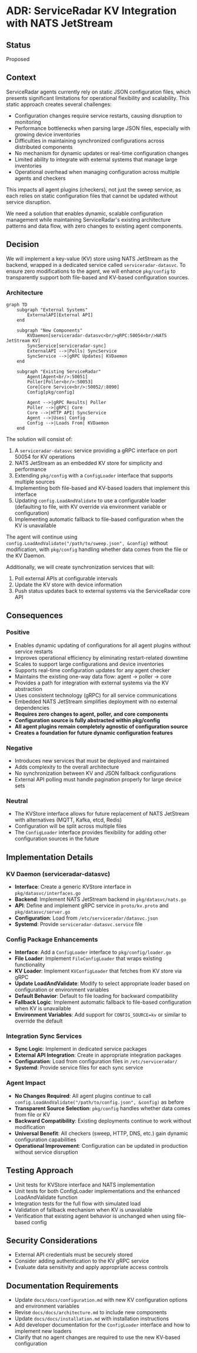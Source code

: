 # ADR: ServiceRadar KV Integration with NATS JetStream

## Status

Proposed

## Context

ServiceRadar agents currently rely on static JSON configuration files, which presents significant limitations for operational flexibility and scalability. This static approach creates several challenges:

- Configuration changes require service restarts, causing disruption to monitoring
- Performance bottlenecks when parsing large JSON files, especially with growing device inventories
- Difficulties in maintaining synchronized configurations across distributed components
- No mechanism for dynamic updates or real-time configuration changes
- Limited ability to integrate with external systems that manage large inventories
- Operational overhead when managing configuration across multiple agents and checkers

This impacts all agent plugins (checkers), not just the sweep service, as each relies on static configuration files that cannot be updated without service disruption.

We need a solution that enables dynamic, scalable configuration management while maintaining ServiceRadar's existing architecture patterns and data flow, with zero changes to existing agent components.

## Decision

We will implement a key-value (KV) store using NATS JetStream as the backend, wrapped in a dedicated service called `serviceradar-datasvc`. To ensure zero modifications to the agent, we will enhance `pkg/config` to transparently support both file-based and KV-based configuration sources.

### Architecture

```mermaid
graph TD
    subgraph "External Systems"
        ExternalAPI[External API]
    end

    subgraph "New Components"
        KVDaemon[serviceradar-datasvc<br/>gRPC:50054<br/>NATS JetStream KV]
        SyncService[serviceradar-sync]
        ExternalAPI -->|Polls| SyncService
        SyncService -->|gRPC Updates| KVDaemon
    end

    subgraph "Existing ServiceRadar"
        Agent[Agent<br/>:50051]
        Poller[Poller<br/>:50053]
        Core[Core Service<br/>:50052/:8090]
        Config[pkg/config]
        
        Agent -->|gRPC Results| Poller
        Poller -->|gRPC| Core
        Core -->|HTTP API| SyncService
        Agent -->|Uses| Config
        Config -->|Loads From| KVDaemon
    end
```

The solution will consist of:

1. A `serviceradar-datasvc` service providing a gRPC interface on port 50054 for KV operations
2. NATS JetStream as an embedded KV store for simplicity and performance
3. Extending `pkg/config` with a `ConfigLoader` interface that supports multiple sources
4. Implementing both file-based and KV-based loaders that implement this interface
5. Updating `config.LoadAndValidate` to use a configurable loader (defaulting to file, with KV override via environment variable or configuration)
6. Implementing automatic fallback to file-based configuration when the KV is unavailable

The agent will continue using `config.LoadAndValidate("/path/to/sweep.json", &config)` without modification, with `pkg/config` handling whether data comes from the file or the KV Daemon.

Additionally, we will create synchronization services that will:
1. Poll external APIs at configurable intervals
2. Update the KV store with device information
3. Push status updates back to external systems via the ServiceRadar core API

## Consequences

### Positive

- Enables dynamic updating of configurations for all agent plugins without service restarts
- Improves operational efficiency by eliminating restart-related downtime
- Scales to support large configurations and device inventories
- Supports real-time configuration updates for any agent checker
- Maintains the existing one-way data flow: agent → poller → core
- Provides a path for integration with external systems via the KV abstraction
- Uses consistent technology (gRPC) for all service communications
- Embedded NATS JetStream simplifies deployment with no external dependencies
- **Requires zero changes to agent, poller, and core components**
- **Configuration source is fully abstracted within pkg/config**
- **All agent plugins remain completely agnostic of configuration source**
- **Creates a foundation for future dynamic configuration features**

### Negative

- Introduces new services that must be deployed and maintained
- Adds complexity to the overall architecture
- No synchronization between KV and JSON fallback configurations
- External API polling must handle pagination properly for large device sets

### Neutral

- The KVStore interface allows for future replacement of NATS JetStream with alternatives (MQTT, Kafka, etcd, Redis)
- Configuration will be split across multiple files
- The `ConfigLoader` interface provides flexibility for adding other configuration sources in the future

## Implementation Details

### KV Daemon (serviceradar-datasvc)

- **Interface**: Create a generic KVStore interface in `pkg/datasvc/interfaces.go`
- **Backend**: Implement NATS JetStream backend in `pkg/datasvc/nats.go`
- **API**: Define and implement gRPC service in `proto/kv.proto` and `pkg/datasvc/server.go`
- **Configuration**: Load from `/etc/serviceradar/datasvc.json`
- **Systemd**: Provide `serviceradar-datasvc.service` file

### Config Package Enhancements

- **Interface**: Add a `ConfigLoader` interface to `pkg/config/loader.go`
- **File Loader**: Implement `FileConfigLoader` that wraps existing functionality
- **KV Loader**: Implement `KVConfigLoader` that fetches from KV store via gRPC
- **Update LoadAndValidate**: Modify to select appropriate loader based on configuration or environment variables
- **Default Behavior**: Default to file loading for backward compatibility
- **Fallback Logic**: Implement automatic fallback to file-based configuration when KV is unavailable
- **Environment Variables**: Add support for `CONFIG_SOURCE=kv` or similar to override the default

### Integration Sync Services

- **Sync Logic**: Implement in dedicated service packages
- **External API Integration**: Create in appropriate integration packages
- **Configuration**: Load from configuration files in `/etc/serviceradar/`
- **Systemd**: Provide service files for each sync service

### Agent Impact

- **No Changes Required**: All agent plugins continue to call `config.LoadAndValidate("/path/to/config.json", &config)` as before
- **Transparent Source Selection**: `pkg/config` handles whether data comes from file or KV
- **Backward Compatibility**: Existing deployments continue to work without modification
- **Universal Benefit**: All checkers (sweep, HTTP, DNS, etc.) gain dynamic configuration capabilities
- **Operational Improvement**: Configuration can be updated in production without service disruption

## Testing Approach

- Unit tests for KVStore interface and NATS implementation
- Unit tests for both ConfigLoader implementations and the enhanced LoadAndValidate function
- Integration tests for the full flow with simulated load
- Validation of fallback mechanism when KV is unavailable
- Verification that existing agent behavior is unchanged when using file-based config

## Security Considerations

- External API credentials must be securely stored
- Consider adding authentication to the KV gRPC service
- Evaluate data sensitivity and apply appropriate access controls

## Documentation Requirements

- Update `docs/docs/configuration.md` with new KV configuration options and environment variables
- Revise `docs/docs/architecture.md` to include new components
- Update `docs/docs/installation.md` with installation instructions
- Add developer documentation for the `ConfigLoader` interface and how to implement new loaders
- Clarify that no agent changes are required to use the new KV-based configuration
